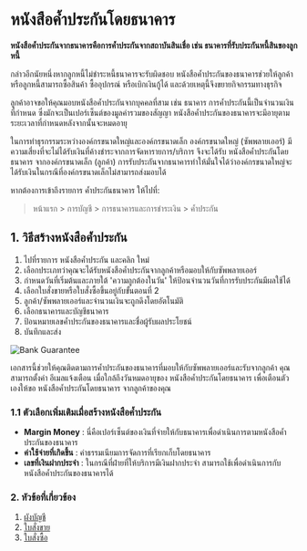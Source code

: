 <!-- add-breadcrumbs -->
# หนังสือค้ำประกันโดยธนาคาร

**หนังสือค้ำประกันจากธนาคารคือการค้ำประกันจากสถาบันสินเชื่อ เช่น ธนาคารที่รับประกันหนี้สินของลูกหนี้**

กล่าวอีกนัยหนึ่งหากลูกหนี้ไม่ชำระหนี้ธนาคารจะรับผิดชอบ หนังสือค้ำประกันของธนาคารช่วยให้ลูกค้าหรือลูกหนี้สามารถซื้อสินค้า ซื้ออุปกรณ์ หรือเบิกเงินกู้ได้ และด้วยเหตุนี้จึงขยายกิจกรรมทางธุรกิจ

ลูกค้าอาจขอให้คุณมอบหนังสือค้ำประกันจากบุคคลที่สาม เช่น ธนาคาร การค้ำประกันนี้เป็นจำนวนเงินที่กำหนด ซึ่งมักจะเป็นเปอร์เซ็นต์ของมูลค่ารวมของสัญญา หนังสือค้ำประกันของธนาคารจะมีอายุตามระยะเวลาที่กำหนดหลังจากนั้นจะหมดอายุ

ในการทำธุรกรรมระหว่างองค์กรขนาดใหญ่และองค์กรขนาดเล็ก องค์กรขนาดใหญ่ (ซัพพลายเออร์) มีความเสี่ยงที่จะไม่ได้รับเงินที่ค้างชำระจากการจัดหารายการ/บริการ จึงจะได้รับ หนังสือค้ำประกันโดยธนาคาร จากองค์กรขนาดเล็ก (ลูกค้า) การรับประกันจากธนาคารทำให้มั่นใจได้ว่าองค์กรขนาดใหญ่จะได้รับเงินในกรณีที่องค์กรขนาดเล็กไม่สามารถส่งมอบได้

หากต้องการเข้าถึงรายการ ค้ำประกันธนาคาร ให้ไปที่:
> หน้าแรก > การบัญชี > การธนาคารและการชำระเงิน > ค้ำประกัน

## 1. วิธีสร้างหนังสือค้ำประกัน
1. ไปที่รายการ หนังสือค้ำประกัน และคลิก ใหม่
1. เลือกประเภทว่าคุณจะได้รับหนังสือค้ำประกันจากลูกค้าหรือมอบให้กับซัพพลายเออร์
1. กำหนดวันที่เริ่มต้นและภายใต้ 'ความถูกต้องในวัน' ให้ป้อนจำนวนวันที่การรับประกันมีผลใช้ได้
1. เลือกใบสั่งขายหรือใบสั่งซื้อขึ้นอยู่กับขั้นตอนที่ 2
1. ลูกค้า/ซัพพลายเออร์และจำนวนเงินจะถูกดึงโดยอัตโนมัติ
1. เลือกธนาคารและบัญชีธนาคาร
1. ป้อนหมายเลขค้ำประกันของธนาคารและชื่อผู้รับผลประโยชน์
1. บันทึกและส่ง
 <img class="screenshot" alt="Bank Guarantee" src="{{docs_base_url}}/assets/img/accounts/bank-guarantee.png">

เอกสารนี้ช่วยให้คุณติดตามการค้ำประกันของธนาคารที่มอบให้กับซัพพลายเออร์และรับจากลูกค้า คุณสามารถตั้งค่า อีเมลแจ้งเตือน เมื่อใกล้ถึงวันหมดอายุของ หนังสือค้ำประกันโดยธนาคาร เพื่อเตือนตัวเองให้ขอ หนังสือค้ำประกันโดยธนาคาร จากลูกค้าของคุณ

### 1.1 ตัวเลือกเพิ่มเติมเมื่อสร้างหนังสือค้ำประกัน

* **Margin Money** : นี่คือเปอร์เซ็นต์ของเงินที่จ่ายให้กับธนาคารเพื่อดำเนินการตามหนังสือค้ำประกันของธนาคาร
* **ค่าใช้จ่ายที่เกิดขึ้น** : ค่าธรรมเนียมการจัดการที่เรียกเก็บโดยธนาคาร
* **เลขที่เงินฝากประจำ** : ในกรณีที่ฝ่ายที่ให้บริการมีเงินฝากประจำ สามารถใช้เพื่อดำเนินการกับหนังสือค้ำประกันของธนาคารได้

### 2. หัวข้อที่เกี่ยวข้อง
1. [ผังบัญชี](/docs/user/manual/th/accounts/chart-of-accounts)
1. [ใบสั่งขาย](/docs/user/manual/th/selling/sales-order)
1. [ใบสั่งซื้อ](/docs/user/manual/th/buying/purchase-order)
